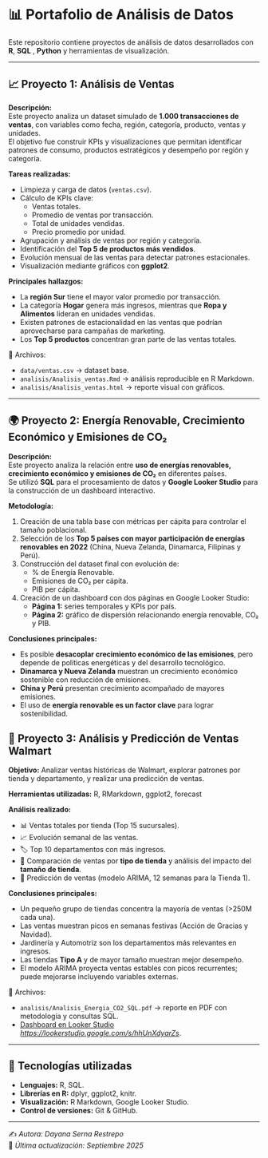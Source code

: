 # 📊 Portafolio de Análisis de Datos

Este repositorio contiene proyectos de análisis de datos desarrollados con **R**, **SQL** , **Python** y herramientas de visualización.

---

## 📈 Proyecto 1: Análisis de Ventas

**Descripción:**  
Este proyecto analiza un dataset simulado de **1.000 transacciones de ventas**, con variables como fecha, región, categoría, producto, ventas y unidades.  
El objetivo fue construir KPIs y visualizaciones que permitan identificar patrones de consumo, productos estratégicos y desempeño por región y categoría.

**Tareas realizadas:**
- Limpieza y carga de datos (`ventas.csv`).
- Cálculo de KPIs clave:
  - Ventas totales.
  - Promedio de ventas por transacción.
  - Total de unidades vendidas.
  - Precio promedio por unidad.
- Agrupación y análisis de ventas por región y categoría.
- Identificación del **Top 5 de productos más vendidos**.
- Evolución mensual de las ventas para detectar patrones estacionales.
- Visualización mediante gráficos con **ggplot2**.

**Principales hallazgos:**
- La **región Sur** tiene el mayor valor promedio por transacción.  
- La categoría **Hogar** genera más ingresos, mientras que **Ropa y Alimentos** lideran en unidades vendidas.  
- Existen patrones de estacionalidad en las ventas que podrían aprovecharse para campañas de marketing.  
- Los **Top 5 productos** concentran gran parte de las ventas totales.  

📂 Archivos:  
- `data/ventas.csv` → dataset base.  
- `analisis/Analisis_ventas.Rmd` → análisis reproducible en R Markdown.  
- `analisis/Analisis_ventas.html` → reporte visual con gráficos.  

---

## 🌍 Proyecto 2: Energía Renovable, Crecimiento Económico y Emisiones de CO₂

**Descripción:**  
Este proyecto analiza la relación entre **uso de energías renovables, crecimiento económico y emisiones de CO₂** en diferentes países.  
Se utilizó **SQL** para el procesamiento de datos y **Google Looker Studio** para la construcción de un dashboard interactivo.

**Metodología:**
1. Creación de una tabla base con métricas per cápita para controlar el tamaño poblacional.  
2. Selección de los **Top 5 países con mayor participación de energías renovables en 2022** (China, Nueva Zelanda, Dinamarca, Filipinas y Perú).  
3. Construcción del dataset final con evolución de:
   - % de Energía Renovable.  
   - Emisiones de CO₂ per cápita.  
   - PIB per cápita.  
4. Creación de un dashboard con dos páginas en Google Looker Studio:  
   - **Página 1:** series temporales y KPIs por país.  
   - **Página 2:** gráfico de dispersión relacionando energía renovable, CO₂ y PIB.  

**Conclusiones principales:**
- Es posible **desacoplar crecimiento económico de las emisiones**, pero depende de políticas energéticas y del desarrollo tecnológico.  
- **Dinamarca y Nueva Zelanda** muestran un crecimiento económico sostenible con reducción de emisiones.  
- **China y Perú** presentan crecimiento acompañado de mayores emisiones.  
- El uso de **energía renovable es un factor clave** para lograr sostenibilidad.

  
## 📌 Proyecto 3: Análisis y Predicción de Ventas Walmart

**Objetivo:** Analizar ventas históricas de Walmart, explorar patrones por tienda y departamento, y realizar una predicción de ventas.  

**Herramientas utilizadas:** R, RMarkdown, ggplot2, forecast  

**Análisis realizado:**  
- 📊 Ventas totales por tienda (Top 15 sucursales).  
- 📈 Evolución semanal de las ventas.  
- 🏷️ Top 10 departamentos con más ingresos.  
- 🏬 Comparación de ventas por **tipo de tienda** y análisis del impacto del **tamaño de tienda**.  
- 🔮 Predicción de ventas (modelo ARIMA, 12 semanas para la Tienda 1).  

**Conclusiones principales:**  
- Un pequeño grupo de tiendas concentra la mayoría de ventas (>250M cada una).  
- Las ventas muestran picos en semanas festivas (Acción de Gracias y Navidad).  
- Jardinería y Automotriz son los departamentos más relevantes en ingresos.  
- Las tiendas **Tipo A** y de mayor tamaño muestran mejor desempeño.  
- El modelo ARIMA proyecta ventas estables con picos recurrentes; puede mejorarse incluyendo variables externas.  


📂 Archivos:  
- `analisis/Analisis_Energia_CO2_SQL.pdf` → reporte en PDF con metodología y consultas SQL.  
- [Dashboard en Looker Studio](#) *https://lookerstudio.google.com/s/hhUnXdyarZs*.  

---

## 🚀 Tecnologías utilizadas
- **Lenguajes:** R, SQL.  
- **Librerías en R:** dplyr, ggplot2, knitr.  
- **Visualización:** R Markdown, Google Looker Studio.  
- **Control de versiones:** Git & GitHub.  

---

✍️ *Autora: Dayana Serna Restrepo*  
📅 *Última actualización: Septiembre 2025*  

